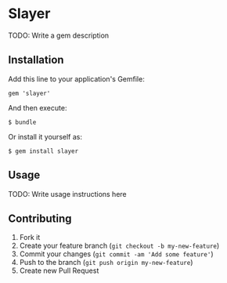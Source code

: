 # Slayer

TODO: Write a gem description

## Installation

Add this line to your application's Gemfile:

    gem 'slayer'

And then execute:

    $ bundle

Or install it yourself as:

    $ gem install slayer

## Usage

TODO: Write usage instructions here

## Contributing

1. Fork it
2. Create your feature branch (`git checkout -b my-new-feature`)
3. Commit your changes (`git commit -am 'Add some feature'`)
4. Push to the branch (`git push origin my-new-feature`)
5. Create new Pull Request
